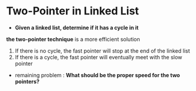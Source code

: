 # Two-Pointer in Linked List

- **Given a linked list, determine if it has a cycle in it**

**the two-pointer technique** is a more efficient solution
1. If there is no cycle, the fast pointer will stop at the end of the linked list
2. If there is a cycle, the fast pointer will eventually meet with the slow pointer

- remaining problem : **What should be the proper speed for the two pointers?**
